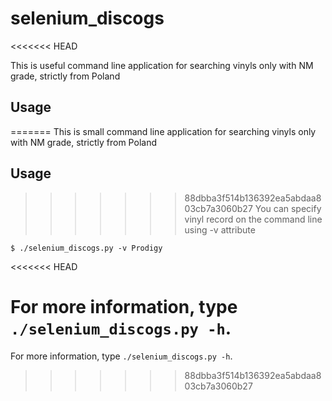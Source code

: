 selenium_discogs
===========
<<<<<<< HEAD

This is useful command line application for searching vinyls only with NM grade, strictly from Poland

Usage
-----

=======
This is small command line application for searching vinyls only with NM grade, strictly from Poland

Usage
-----
>>>>>>> 88dbba3f514b136392ea5abdaa803cb7a3060b27
You can specify vinyl record on the command line using -v attribute

    $ ./selenium_discogs.py -v Prodigy

<<<<<<< HEAD

For more information, type `./selenium_discogs.py -h`.
=======
For more information, type `./selenium_discogs.py -h`.

>>>>>>> 88dbba3f514b136392ea5abdaa803cb7a3060b27
